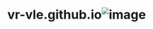# vr-vle.github.io![image](https://github.com/user-attachments/assets/d67298e2-025f-4b04-a334-205507342b51)
